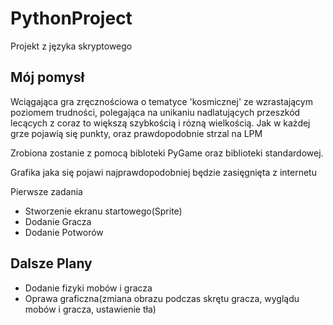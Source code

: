 # PythonProject
Projekt z języka skryptowego
<h2> Mój pomysł </h2>
<p> Wciągająca gra zręcznościowa o tematyce 'kosmicznej' ze wzrastającym poziomem trudności, polegająca na unikaniu nadlatujących przeszkód lecących z coraz to większą szybkością i rózną wielkością. Jak w każdej grze pojawią się punkty, oraz prawdopodobnie strzal na LPM</p>
<p> Zrobiona zostanie z pomocą bibloteki PyGame oraz biblioteki standardowej.</p>
<p> Grafika jaka się pojawi najprawdopodobniej będzie zasięgnięta z internetu</p>

<p> Pierwsze zadania </p>
<ul>
  <li> Stworzenie ekranu startowego(Sprite) </li>
  <li> Dodanie Gracza </li>
  <li> Dodanie Potworów</li>
 </ul>
 
 <h2> Dalsze Plany </h2>
 <ul>
  <li> Dodanie fizyki mobów i gracza</li>
  <li> Oprawa graficzna(zmiana obrazu podczas skrętu gracza, wyglądu mobów i gracza, ustawienie tła)</li>
 <ul> 
